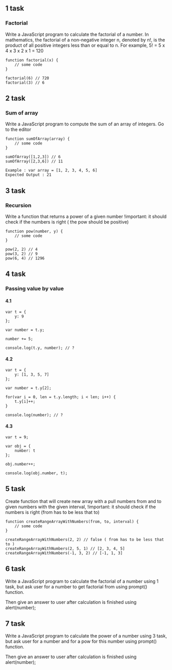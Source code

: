 ## 1 task
### Factorial

Write a JavaScript program to calculate the factorial of a number.
In mathematics, the factorial of a non-negative integer n, denoted by n!, is the product of all positive integers less than or equal to n.
For example, 5! = 5 x 4 x 3 x 2 x 1 = 120

```
function factorial(x) {
    // some code
}

factorial(6) // 720
factorial(3) // 6
```

## 2 task
### Sum of array

Write a JavaScript program to compute the sum of an array of integers. Go to the editor

```
function sumOfArray(array) {
    // some code
}

sumOfArray([1,2,3]) // 6
sumOfArray([2,3,6]) // 11

Example : var array = [1, 2, 3, 4, 5, 6]
Expected Output : 21
```

## 3 task
### Recursion

Write a function that returns a power of a given number
!important: it should check if the numbers is right ( the pow should be positive)

```
function pow(number, y) {
    // some code
}

pow(2, 2) // 4
pow(3, 2) // 9
pow(6, 4) // 1296
```

## 4 task
### Passing value by value

#### 4.1
```
var t = {
    y: 9
};

var number = t.y;

number += 5;

console.log(t.y, number); // ?

```

#### 4.2

```
var t = {
    y: [1, 3, 5, 7]
};

var number = t.y[2];

for(var i = 0, len = t.y.length; i < len; i++) {
    t.y[i]++;
}

console.log(number); // ?

```

#### 4.3

```
var t = 9;

var obj = {
    number: t
};

obj.number++;

console.log(obj.number, t);
```

## 5 task

Create function that will create new array with a pull numbers from and to given numbers with the given interval,
!important: it should check if the numbers is right (from has to be less that to)

```
function createRangeArrayWithNumbers(from, to, interval) {
    // some code
}

createRangeArrayWithNumbers(2, 2) // false ( from has to be less that to )
createRangeArrayWithNumbers(2, 5, 1) // [2, 3, 4, 5]
createRangeArrayWithNumbers(-1, 3, 2) // [-1, 1, 3]
```

## 6 task

Write a JavaScript program to calculate the factorial of a number using 1 task, but ask user for a number to get factorial from using prompt() function.

Then give an answer to user after calculation is finished using alert(number);

## 7 task

Write a JavaScript program to calculate the power of a number using 3 task, but ask user for a number and for a pow for this number using prompt() function.

Then give an answer to user after calculation is finished using alert(number);
